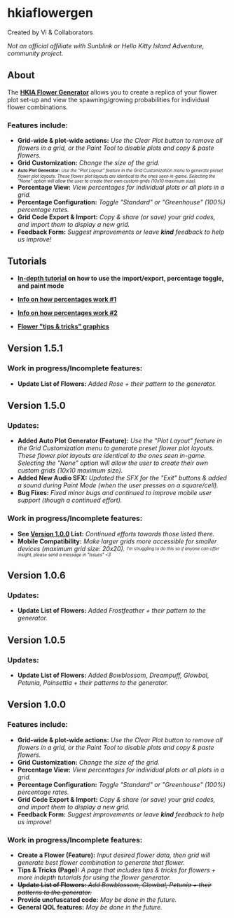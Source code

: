 # hkiaflowergen
Created by Vi & Collaborators

*Not an official affiliate with Sunblink or Hello Kitty Island Adventure, community project.*

## About
The **[HKIA Flower Generator](https://flowerfulpowerful.github.io/hkiaflowergen/)** allows you to create a replica of your flower plot set-up and view the spawning/growing probabilities for individual flower combinations.

### Features include:
- **Grid-wide & plot-wide actions:** *Use the Clear Plot button to remove all flowers in a grid, or the Paint Tool to disable plots and copy & paste flowers.*
- **Grid Customization:** *Change the size of the grid.*
- <sub><sup> **Auto Plot Generator:** *Use the "Plot Layout" feature in the Grid Customization menu to generate preset flower plot layouts. These flower plot layouts are identical to the ones seen in-game. Selecting the "None" option will allow the user to create their own custom grids (10x10 maximum size).* <sub><sup>
- **Percentage View:** *View percentages for individual plots or all plots in a grid.*
- **Percentage Configuration:** *Toggle "Standard" or "Greenhouse" (100%) percentage rates.*
- **Grid Code Export & Import:** *Copy & share (or save) your grid codes, and import them to display a new grid.*
- **Feedback Form:** *Suggest improvements or leave **kind** feedback to help us improve!*


## Tutorials
- **[In-depth tutorial](https://discord.com/channels/1105575633943277629/1274566291264376983/1274793831769837710) on how to use the import/export, percentage toggle, and paint mode**

- **[Info on how percentages work #1](https://discord.com/channels/1105575633943277629/1274566291264376983/1274580948385796097)**
- **[Info on how percentages work #2](https://discord.com/channels/1105575633943277629/1274566291264376983/1274580080323985481)** 

- **[Flower "tips & tricks" graphics](https://discord.com/channels/1105575633943277629/1274566291264376983/1274583662628704361)**

## Version 1.5.1
### Work in progress/Incomplete features:
- **Update List of Flowers:** *Added Rose + their pattern to the generator.*

## Version 1.5.0
### Updates:
- **Added Auto Plot Generator (Feature):** *Use the "Plot Layout" feature in the Grid Customization menu to generate preset flower plot layouts. These flower plot layouts are identical to the ones seen in-game. Selecting the "None" option will allow the user to create their own custom grids (10x10 maximum size).*
- **Added New Audio SFX:** *Updated the SFX for the "Exit" buttons & added a sound during Paint Mode (when the user presses on a square/cell).*
- **Bug Fixes:** *Fixed minor bugs and continued to improve mobile user support (though a continued effort).*
### Work in progress/Incomplete features:
- **See [Version 1.0.0](https://github.com/flowerfulpowerful/hkiaflowergen/tree/main?tab=readme-ov-file#version-100) List:** *Continued efforts towards those listed there.*
- **Mobile Compatibility:** *Make larger grids more accessible for smaller devices (maximum grid size: 20x20).* <sub><sup> *I'm struggling to do this so if anyone can offer insight, please send a message in "Issues" <3* <sub><sup>

## Version 1.0.6
### Updates:
- **Update List of Flowers:** *Added Frostfeather + their pattern to the generator.*

## Version 1.0.5
### Updates:
- **Update List of Flowers:** *Added Bowblossom, Dreampuff, Glowbal, Petunia, Poinsettia + their patterns to the generator.*

## Version 1.0.0
### Features include:
- **Grid-wide & plot-wide actions:** *Use the Clear Plot button to remove all flowers in a grid, or the Paint Tool to disable plots and copy & paste flowers.*
- **Grid Customization:** *Change the size of the grid.*
- **Percentage View:** *View percentages for individual plots or all plots in a grid.*
- **Percentage Configuration:** *Toggle "Standard" or "Greenhouse" (100%) percentage rates.*
- **Grid Code Export & Import:** *Copy & share (or save) your grid codes, and import them to display a new grid.*
- **Feedback Form:** *Suggest improvements or leave **kind** feedback to help us improve!*
### Work in progress/Incomplete features:
- **Create a Flower (Feature):** *Input desired flower data, then grid will generate best flower combination to generate that flower.*
- **Tips & Tricks (Page):** *A page that includes tips & tricks for flowers + more indepth tutorials for using the flower generator.*
- ~~**Update List of Flowers:** *Add Bowblossom, Glowbal, Petunia + their patterns to the generator.*~~
- **Provide unofuscated code:** *May be done in the future.*
- **General QOL features:** *May be done in the future.*
